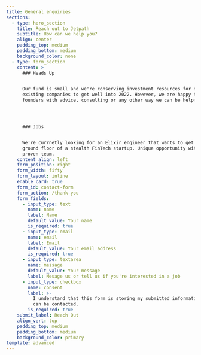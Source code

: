 ```yaml
---
title: General enquiries
sections:
  - type: hero_section
    title: Reach out to Jetpath
    subtitle: How can we help you?
    align: center
    padding_top: medium
    padding_bottom: medium
    background_color: none
  - type: form_section
    content: >
      ### Heads Up


      Our fund is small and we're conserving investment resources for our
      existing companies to get well into 2022. However, we are happy to help
      founders with advice, consulting or any other way we can be helpful.




      ### Jobs


      We're currnetly looking for an Elixir engineer that wants to get it on the
      ground floor of a stealth FinTech startup. Unique opportunity with a
      proven team. 
    content_align: left
    form_position: right
    form_width: fifty
    form_layout: inline
    enable_card: true
    form_id: contact-form
    form_action: /thank-you
    form_fields:
      - input_type: text
        name: name
        label: Name
        default_value: Your name
        is_required: true
      - input_type: email
        name: email
        label: Email
        default_value: Your email address
        is_required: true
      - input_type: textarea
        name: message
        default_value: Your message
        label: Mesage us or tell us if you're interested in a job
      - input_type: checkbox
        name: consent
        label: >-
          I understand that this form is storing my submitted information so I
          can be contacted.
        is_required: true
    submit_label: Reach Out
    align_vert: top
    padding_top: medium
    padding_bottom: medium
    background_color: primary
template: advanced
---
```


